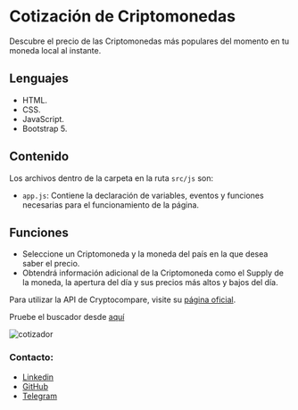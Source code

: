 # Cotización de Criptomonedas 

Descubre el precio de las Criptomonedas más populares del momento en tu moneda local al instante. 

## Lenguajes

* HTML.
* CSS.
* JavaScript.
* Bootstrap 5.

## Contenido 

Los archivos dentro de la carpeta en la ruta `src/js` son: 

* `app.js`: Contiene la declaración de variables, eventos y funciones necesarias para el funcionamiento de la página.

## Funciones

* Seleccione un Criptomoneda y la moneda del país en la que desea saber el precio. 
* Obtendrá información adicional de la Criptomoneda como el Supply de la moneda, la apertura del día y sus precios más altos y bajos del día. 

Para utilizar la API de Cryptocompare, visite su [página oficial](https://min-api.cryptocompare.com/documentation). 

Pruebe el buscador desde [aquí](https://franj1748.github.io/cotizador-criptomonedas/)

![cotizador](https://accesoweb.online/images/cotizador_de_criptomonedas/cotizador.png)

### Contacto: 

* [Linkedin]
* [GitHub]
* [Telegram]











[Linkedin]:https://www.linkedin.com/in/francisco-elis-24506b209
[GitHub]:https://github.com/franj1748
[Telegram]:https://t.me/franciscoj1748






